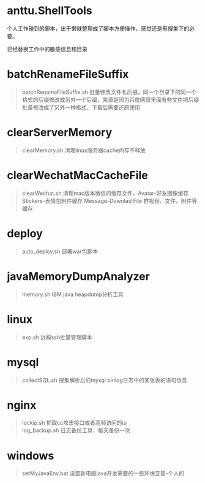 # anttu.ShellTools
个人工作碰到的脚本，出于懒就整理成了脚本方便操作，感觉还是有搜集下的必要。

已经替换工作中的敏感信息和目录

# batchRenameFileSuffix
> batchRenameFileSuffix.sh 批量修改文件名后缀，同一个目录下的同一个格式的后缀修改成另外一个后缀，来源是因为百度网盘里面有些文件把后缀批量修改成了另外一种格式，下载后需要还原使用

# clearServerMemory
> clearMemory.sh 清理linux服务器cache内存不释放

# clearWechatMacCacheFile
> clearWechat.sh 清理mac版本微信的缓存文件，Avatar-好友图像缓存 Stickers-表情包附件缓存 Message-Downlad File 群视频、文件、附件等缓存

# deploy
> auto_deploy.sh 部署war包脚本

# javaMemoryDumpAnalyzer
> memory.sh IBM java heapdump分析工具

# linux
> exp.sh 远程ssh批量管理脚本

# mysql
> collectSQL.sh 搜集解析后的mysql binlog日志中的某张表的语句信息

# nginx
> lockip.sh 抓取cc攻击接口或者高频访问的ip  
> log_backup.sh 日志备份工具，每天备份一次

# windows
> setMyJavaEnv.bat 设置新电脑java开发需要的一些环境变量-个人的
